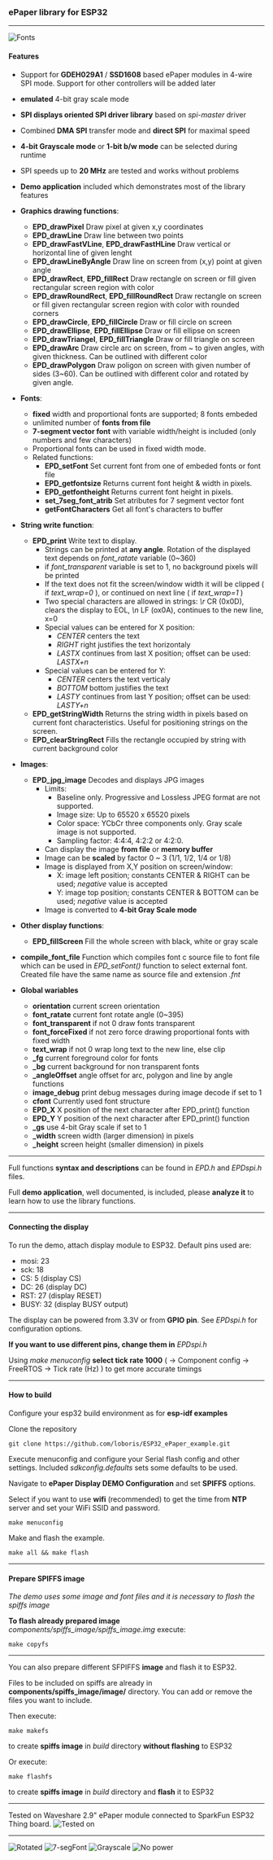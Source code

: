 
### ePaper library for ESP32

---
![Fonts](https://github.com/LilyGO/ESP32_T5Epaper_2.9inch/blob/master/Documents/1.jpg)

#### Features

* Support for **GDEH029A1** / **SSD1608** based ePaper modules in 4-wire SPI mode. Support for other controllers will be added later
* **emulated** 4-bit gray scale mode
* **SPI displays oriented SPI driver library** based on *spi-master* driver
* Combined **DMA SPI** transfer mode and **direct SPI** for maximal speed
* **4-bit Grayscale mode** or **1-bit b/w mode** can be selected during runtime
* SPI speeds up to **20 MHz** are tested and works without problems
* **Demo application** included which demonstrates most of the library features


* **Graphics drawing functions**:
  * **EPD_drawPixel**  Draw pixel at given x,y coordinates
  * **EPD_drawLine**  Draw line between two points
  * **EPD_drawFastVLine**, **EPD_drawFastHLine**  Draw vertical or horizontal line of given lenght
  * **EPD_drawLineByAngle**  Draw line on screen from (x,y) point at given angle
  * **EPD_drawRect**, **EPD_fillRect**  Draw rectangle on screen or fill given rectangular screen region with color
  * **EPD_drawRoundRect**, **EPD_fillRoundRect**  Draw rectangle on screen or fill given rectangular screen region with color with rounded corners
  * **EPD_drawCircle**, **EPD_fillCircle**  Draw or fill circle on screen
  * **EPD_drawEllipse**, **EPD_fillEllipse**  Draw or fill ellipse on screen
  * **EPD_drawTriangel**, **EPD_fillTriangle**  Draw or fill triangle on screen
  * **EPD_drawArc**  Draw circle arc on screen, from ~ to given angles, with given thickness. Can be outlined with different color
  * **EPD_drawPolygon**  Draw poligon on screen with given number of sides (3~60). Can be outlined with different color and rotated by given angle.
* **Fonts**:
  * **fixed** width and proportional fonts are supported; 8 fonts embeded
  * unlimited number of **fonts from file**
  * **7-segment vector font** with variable width/height is included (only numbers and few characters)
  * Proportional fonts can be used in fixed width mode.
  * Related functions:
    * **EPD_setFont**  Set current font from one of embeded fonts or font file
    * **EPD_getfontsize**  Returns current font height & width in pixels.
    * **EPD_getfontheight**  Returns current font height in pixels.
    * **set_7seg_font_atrib**  Set atributes for 7 segment vector font
    * **getFontCharacters**  Get all font's characters to buffer
* **String write function**:
  * **EPD_print**  Write text to display.
    * Strings can be printed at **any angle**. Rotation of the displayed text depends on *font_ratate* variable (0~360)
    * if *font_transparent* variable is set to 1, no background pixels will be printed
    * If the text does not fit the screen/window width it will be clipped ( if *text_wrap=0* ), or continued on next line ( if *text_wrap=1* )
    * Two special characters are allowed in strings: *\r* CR (0x0D), clears the display to EOL, *\n* LF (ox0A), continues to the new line, x=0
    * Special values can be entered for X position:
      * *CENTER*  centers the text
      * *RIGHT*   right justifies the text horizontaly
      * *LASTX*   continues from last X position; offset can be used: *LASTX+n*
    * Special values can be entered for Y:
      * *CENTER*  centers the text verticaly
      * *BOTTOM*  bottom justifies the text
      * *LASTY*   continues from last Y position; offset can be used: *LASTY+n*
  * **EPD_getStringWidth** Returns the string width in pixels based on current font characteristics. Useful for positioning strings on the screen.
  * **EPD_clearStringRect** Fills the rectangle occupied by string with current background color
* **Images**:
  * **EPD_jpg_image**  Decodes and displays JPG images
    * Limits:
      * Baseline only. Progressive and Lossless JPEG format are not supported.
      * Image size: Up to 65520 x 65520 pixels
      * Color space: YCbCr three components only. Gray scale image is not supported.
      * Sampling factor: 4:4:4, 4:2:2 or 4:2:0.
    * Can display the image **from file** or **memory buffer**
    * Image can be **scaled** by factor 0 ~ 3  (1/1, 1/2, 1/4 or 1/8)
    * Image is displayed from X,Y position on screen/window:
      * X: image left position; constants CENTER & RIGHT can be used; *negative* value is accepted
      * Y: image top position;  constants CENTER & BOTTOM can be used; *negative* value is accepted
    * Image is converted to **4-bit Gray Scale mode**
* **Other display functions**:
  * **EPD_fillScreen**  Fill the whole screen with black, white or gray scale
* **compile_font_file**  Function which compiles font c source file to font file which can be used in *EPD_setFont()* function to select external font. Created file have the same name as source file and extension *.fnt*


* **Global wariables**
  * **orientation**  current screen orientation
  * **font_ratate**  current font rotate angle (0~395)
  * **font_transparent**  if not 0 draw fonts transparent
  * **font_forceFixed**  if not zero force drawing proportional fonts with fixed width
  * **text_wrap**  if not 0 wrap long text to the new line, else clip
  * **_fg**  current foreground color for fonts
  * **_bg**  current background for non transparent fonts
  * **_angleOffset**  angle offset for arc, polygon and line by angle functions
  * **image_debug**  print debug messages during image decode if set to 1
  * **cfont**  Currently used font structure
  * **EPD_X**  X position of the next character after EPD_print() function
  * **EPD_Y**  Y position of the next character after EPD_print() function
  * **_gs**  use 4-bit Gray scale if set to 1
  * **_width** screen width (larger dimension) in pixels
  * **_height** screen height (smaller dimension) in pixels

---

Full functions **syntax and descriptions** can be found in *EPD.h* and *EPDspi.h* files.

Full **demo application**, well documented, is included, please **analyze it** to learn how to use the library functions.

---

#### Connecting the display

To run the demo, attach display module to ESP32. Default pins used are:
* mosi: 23
*  sck: 18
*   CS:  5 (display CS)
*   DC: 26 (display DC)
*  RST: 27 (display RESET)
* BUSY: 32 (display BUSY output)

The display can be powered from 3.3V or from **GPIO pin**. See *EPDspi.h* for configuration options.

**If you want to use different pins, change them in** *EPDspi.h*

Using *make menuconfig* **select tick rate 1000** ( → Component config → FreeRTOS → Tick rate (Hz) ) to get more accurate timings

---

#### How to build

Configure your esp32 build environment as for **esp-idf examples**

Clone the repository

`git clone https://github.com/loboris/ESP32_ePaper_example.git`

Execute menuconfig and configure your Serial flash config and other settings. Included *sdkconfig.defaults* sets some defaults to be used.

Navigate to **ePaper Display DEMO Configuration** and set **SPIFFS** options.

Select if you want to use **wifi** (recommended) to get the time from **NTP** server and set your WiFi SSID and password.

`make menuconfig`

Make and flash the example.

`make all && make flash`

---

#### Prepare **SPIFFS** image

*The demo uses some image and font files and it is necessary to flash the spiffs image*

**To flash already prepared image** *components/spiffs_image/spiffs_image.img* execute:

`make copyfs`

---

You can also prepare different SFPIFFS **image** and flash it to ESP32.

Files to be included on spiffs are already in **components/spiffs_image/image/** directory. You can add or remove the files you want to include.

Then execute:

`make makefs`

to create **spiffs image** in *build* directory **without flashing** to ESP32

Or execute:

`make flashfs`

to create **spiffs image** in *build* directory and **flash** it to ESP32

---

Tested on Waveshare 2.9" ePaper module connected to SparkFun ESP32 Thing board.
![Tested on](https://raw.githubusercontent.com/loboris/ESP32_ePaper_example/master/Documents/2.9inch-e-paper-module-4.jpg)

---


![Rotated](https://raw.githubusercontent.com/loboris/ESP32_ePaper_example/master/Documents/EPD-Rotated.jpg)
![7-segFont](https://raw.githubusercontent.com/loboris/ESP32_ePaper_example/master/Documents/EPD-7sef_font.jpg)
![Grayscale](https://raw.githubusercontent.com/loboris/ESP32_ePaper_example/master/Documents/EPD_Grayscale.jpg)
![No power](https://raw.githubusercontent.com/loboris/ESP32_ePaper_example/master/Documents/EPD-No_power.jpg)

